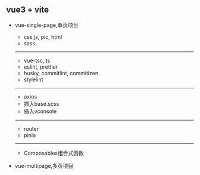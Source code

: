 ## vue3 + vite
- vue-single-page,单页项目
  - css,js, pic, html
  - sass
  ***
  - vue-tsc, ts
  - eslint, prettier
  - husky, commitlint, commitizen
  - stylelint
  ***
  - axios
  - 插入base.scss
  - 插入vconsole
  ***
  - router
  - pinia
  ***
  - Composables组合式函数

- vue-multipage,多页项目
 
